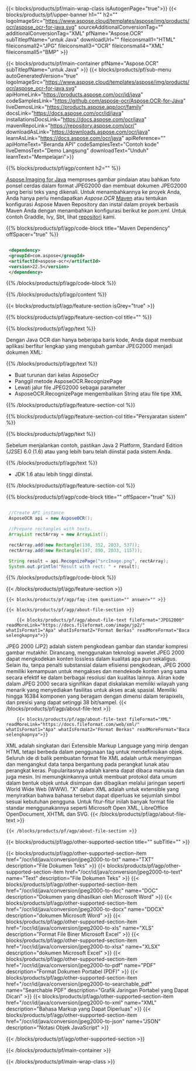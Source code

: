 ﻿---
title:  
weight: 3920
url: /id/java/conversion/jpeg2000-to-xml/ 
lang: id
langdirlevel: 2
locales: ja,it,ru,de,es,fr,nl,id,lt,pl,pt,vi,tr,ko
description: Contoh kode untuk JPEG2000 ke XML konversi Java. Gunakan kode contoh API untuk file batch JPEG2000 ke konversi XML dalam aplikasi berbasis Java Web atau Desktop.
---

{{< blocks/products/pf/main-wrap-class isAutogenPage="true">}}
{{< blocks/products/pf/upper-banner h1="" h2="" logoImageSrc="https://www.aspose.cloud/templates/aspose/img/products/ocr/aspose_ocr-for-java.svg" sourceAdditionalConversionTag="" additionalConversionTag="XML" pfName="Aspose.OCR" subTitlepfName="untuk Java" downloadUrl="" fileiconsmall1="HTML" fileiconsmall2="JPG" fileiconsmall3="OCR" fileiconsmall4="XML" fileiconsmall5="BMP" >}}


{{< blocks/products/pf/main-container pfName="Aspose.OCR" subTitlepfName="untuk Java" >}}
{{< blocks/products/pf/sub-menu autoGeneratedVersion="true" logoImageSrc="https://www.aspose.cloud/templates/aspose/img/products/ocr/aspose_ocr-for-java.svg" apiHomeLink="https://products.aspose.com/ocr/id/java" codeSamplesLink="https://github.com/aspose-ocr/Aspose.OCR-for-Java" liveDemosLink="https://products.aspose.app/ocr/family" docsLink="https://docs.aspose.com/ocr/id/java" installationsDocsLink="https://docs.aspose.com/ocr/java" mavenRepoLink="https://repository.aspose.com/ocr/" downloadAsLink="https://downloads.aspose.com/ocr/java" learnAsLink="https://docs.aspose.com/ocr/java" apiReference="" apiHomeText="Beranda API" codeSamplesText="Contoh kode" liveDemosText="Demo Langsung" downloadText="Unduh" learnText="Mempelajari">}}

{{% blocks/products/pf/agp/content h2="" %}}



[Aspose.Imaging for Java](https://products.aspose.com/imaging/java)
 memproses gambar pindaian atau bahkan foto ponsel cerdas dalam format JPEG2000 dan membuat dokumen JPEG2000 yang berisi teks yang dikenali. Untuk menambahkannya ke proyek Anda, Anda hanya perlu mendapatkan *Aspose.OCR*
[Maven](https://repository.aspose.com/webapp/#/artifacts/browse/tree/General/repo/com/aspose/aspose-imaging) atau tentukan konfigurasi Aspose Maven Repository
dan instal dalam proyek berbasis Maven Anda dengan menambahkan konfigurasi berikut ke _pom.xml_. Untuk contoh Graddle, Ivy, Sbt, lihat [repositori](https://repository.aspose.com/ocr/) kami.

{{% blocks/products/pf/agp/code-block title="Maven Dependency" offSpacer="true" %}}

```xml

 <dependency>
 <groupId>com.aspose</groupId>
 <artifactId>aspose-ocr</artifactId>
 <version>22.5</version>
 </dependency>

```

{{% /blocks/products/pf/agp/code-block %}}

{{% /blocks/products/pf/agp/content %}}

{{< blocks/products/pf/agp/feature-section isGrey="true" >}}

{{% blocks/products/pf/agp/feature-section-col title="" %}}

{{% blocks/products/pf/agp/text %}}

Dengan Java OCR dan hanya beberapa baris kode, Anda dapat membuat aplikasi berfitur lengkap yang mengubah gambar JPEG2000 menjadi dokumen XML:

{{% /blocks/products/pf/agp/text %}}

+ Buat turunan dari kelas AsposeOcr
+ Panggil metode AsposeOCR.RecognizePage
+ Lewati jalur file JPEG2000 sebagai parameter
+ AsposeOCR.RecognizePage mengembalikan String atau file tipe XML

{{% /blocks/products/pf/agp/feature-section-col %}}

{{% blocks/products/pf/agp/feature-section-col title="Persyaratan sistem" %}}

{{% blocks/products/pf/agp/text %}}

Sebelum menjalankan contoh, pastikan Java 2 Platform, Standard Edition (J2SE) 6.0 (1.6) atau yang lebih baru telah diinstal pada sistem Anda.

{{% /blocks/products/pf/agp/text %}}

- JDK 1.6 atau lebih tinggi diinstal.

{{% /blocks/products/pf/agp/feature-section-col %}}

{{% blocks/products/pf/agp/code-block title="" offSpacer="true" %}}

```java

 //Create API instance
 AsposeOCR api = new AsposeOCR();

 //Prepare rectangles with texts.
 ArrayList rectArray = new ArrayList();

 rectArray.add(new Rectangle(138, 352, 2033, 537));
 rectArray.add(new Rectangle(147, 890, 2033, 1157));

 String result = api.RecognizePage("srcImage.png", rectArray);
 System.out.println("Result with rect: " + result);

```

{{% /blocks/products/pf/agp/code-block %}}

{{< /blocks/products/pf/agp/feature-section >}}

    {{< blocks/products/pf/agp/faq-item question="" answer="" >}}

    {{< blocks/products/pf/agp/about-file-section >}}
       
        {{< blocks/products/pf/agp/about-file-text fileFormat="JPEG2000" readMoreLink="https://docs.fileformat.com/image/jp2/" whatIsFormat1="Apa" whatIsFormat2="Format Berkas" readMoreFormat="Baca selengkapnya">}}
JPEG 2000 (JP2) adalah sistem pengkodean gambar dan standar kompresi gambar mutakhir. Dirancang, menggunakan teknologi wavelet JPEG 2000 dapat mengkodekan konten lossless dalam kualitas apa pun sekaligus. Selain itu, tanpa penalti substansial dalam efisiensi pengkodean, JPEG 2000 memiliki kemampuan untuk mengakses dan mendekode konten yang sama secara efektif ke dalam berbagai resolusi dan kualitas lainnya. Aliran kode dalam JPEG 2000 secara signifikan dapat diskalakan memiliki wilayah yang menarik yang menyediakan fasilitas untuk akses acak spasial. Memiliki hingga 16384 komponen yang beragam dengan dimensi dalam terapixels, dan presisi yang dapat setinggi 38 bit/sampel.
        {{< /blocks/products/pf/agp/about-file-text >}}

        {{< blocks/products/pf/agp/about-file-text fileFormat="XML" readMoreLink="https://docs.fileformat.com/web/xml/" whatIsFormat1="Apa" whatIsFormat2="Format Berkas" readMoreFormat="Baca selengkapnya">}}
XML adalah singkatan dari Extensible Markup Language yang mirip dengan HTML tetapi berbeda dalam penggunaan tag untuk mendefinisikan objek. Seluruh ide di balik pembuatan format file XML adalah untuk menyimpan dan mengangkut data tanpa bergantung pada perangkat lunak atau perangkat keras. Popularitasnya adalah karena dapat dibaca manusia dan juga mesin. Ini memungkinkannya untuk membuat protokol data umum dalam bentuk objek untuk disimpan dan dibagikan melalui jaringan seperti World Wide Web (WWW). "X" dalam XML adalah untuk extensible yang menyiratkan bahwa bahasa tersebut dapat diperluas ke sejumlah simbol sesuai kebutuhan pengguna. Untuk fitur-fitur inilah banyak format file standar menggunakannya seperti Microsoft Open XML, LibreOffice OpenDocument, XHTML dan SVG.
        {{< /blocks/products/pf/agp/about-file-text >}}

    {{< /blocks/products/pf/agp/about-file-section >}}

<!-- aboutfile Ends -->

{{< blocks/products/pf/agp/other-supported-section title="" subTitle="" >}}

{{< blocks/products/pf/agp/other-supported-section-item href="/ocr/id/java/conversion/jpeg2000-to-txt" name="TXT" description="File Dokumen Teks" >}}
{{< blocks/products/pf/agp/other-supported-section-item href="/ocr/id/java/conversion/jpeg2000-to-text" name="Text" description="File Dokumen Teks" >}}
{{< blocks/products/pf/agp/other-supported-section-item href="/ocr/id/java/conversion/jpeg2000-to-doc" name="DOC" description="Dokumen yang dihasilkan oleh Microsoft Word" >}}
{{< blocks/products/pf/agp/other-supported-section-item href="/ocr/id/java/conversion/jpeg2000-to-docx" name="DOCX" description="dokumen Microsoft Word" >}}
{{< blocks/products/pf/agp/other-supported-section-item href="/ocr/id/java/conversion/jpeg2000-to-xls" name="XLS" description="Format File Biner Microsoft Excel" >}}
{{< blocks/products/pf/agp/other-supported-section-item href="/ocr/id/java/conversion/jpeg2000-to-xlsx" name="XLSX" description="dokumen Microsoft Excel" >}}
{{< blocks/products/pf/agp/other-supported-section-item href="/ocr/id/java/conversion/jpeg2000-to-pdf" name="PDF" description="Format Dokumen Portabel (PDF)" >}}
{{< blocks/products/pf/agp/other-supported-section-item href="/ocr/id/java/conversion/jpeg2000-to-searchable_pdf" name="Searchable PDF" description="Grafik Jaringan Portabel yang Dapat Dicari" >}}
{{< blocks/products/pf/agp/other-supported-section-item href="/ocr/id/java/conversion/jpeg2000-to-xml" name="XML" description="Bahasa Markup yang Dapat Diperluas" >}}
{{< blocks/products/pf/agp/other-supported-section-item href="/ocr/id/java/conversion/jpeg2000-to-json" name="JSON" description="Notasi Objek JavaScript" >}}

{{< /blocks/products/pf/agp/other-supported-section >}}

{{< /blocks/products/pf/main-container >}}
    
{{< /blocks/products/pf/main-wrap-class >}}

